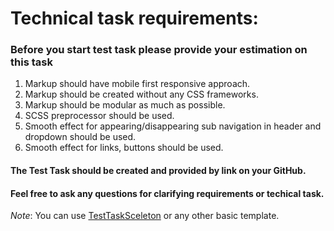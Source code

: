 # Technical task requirements:

### **Before you start test task please provide your estimation on this task**


1. Markup should have mobile first responsive approach.
2. Markup should be created without any CSS frameworks.
3. Markup should be modular as much as possible.
4. SCSS preprocessor should be used.
5. Smooth effect for appearing/disappearing sub navigation in header and dropdown should be used.
6. Smooth effect for links, buttons should be used.

#### The Test Task should be created and provided by link on your GitHub.
#### Feel free to ask any questions for clarifying requirements or techical task.
*Note*: You can use [TestTaskSceleton](https://github.com/Zone3000MarkupTeam/TestTaskSceleton) or any other basic  template.

